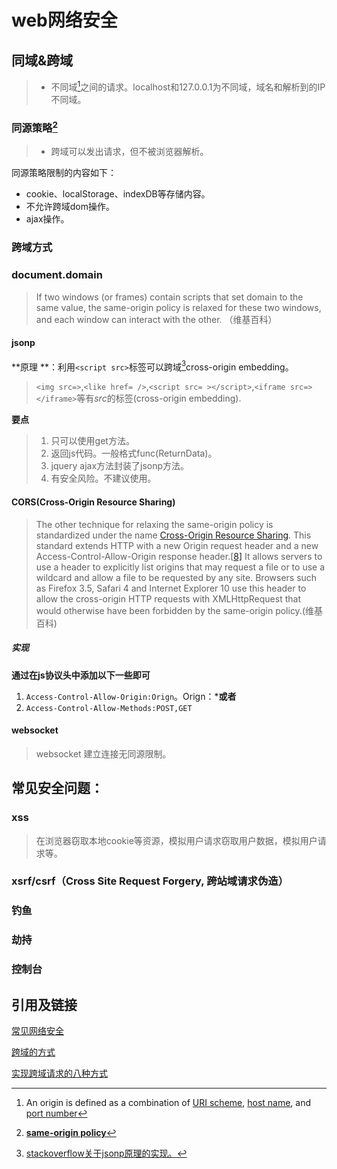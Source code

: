 # web网络安全

## 同域&跨域

> - 不同域[^Origin]之间的请求。localhost和127.0.0.1为不同域，域名和解析到的IP不同域。

### 同源策略[^ SOP]

> - 跨域可以发出请求，但不被浏览器解析。

同源策略限制的内容如下：

- cookie、localStorage、indexDB等存储内容。
- 不允许跨域dom操作。
- ajax操作。

### 跨域方式

### document.domain

> If two windows (or frames) contain scripts that set domain to the same value, the same-origin policy is relaxed for these two windows, and each window can interact with the other. （维基百科）

#### jsonp

**原理 **：利用`<script src>`标签可以跨域[^jsonp]cross-origin embedding。

> `<img src=>`,`<like href= />`,`<script src= ></script>`,`<iframe src=></iframe>`等有*src*的标签(cross-origin embedding).

**要点**

> 1. 只可以使用get方法。
> 2. 返回js代码。一般格式func(ReturnData)。
> 3. jquery ajax方法封装了jsonp方法。
> 4. 有安全风险。不建议使用。

#### CORS(Cross-Origin Resource Sharing)

> The other technique for relaxing the same-origin policy is standardized under the name [Cross-Origin Resource Sharing](https://en.wikipedia.org/wiki/Cross-origin_resource_sharing). This standard extends HTTP with a new Origin request header and a new Access-Control-Allow-Origin response header.[[8\]](https://en.wikipedia.org/wiki/Same-origin_policy#cite_note-8) It allows servers to use a header to explicitly list origins that may request a file or to use a wildcard and allow a file to be requested by any site. Browsers such as Firefox 3.5, Safari 4 and Internet Explorer 10 use this header to allow the cross-origin HTTP requests with XMLHttpRequest that would otherwise have been forbidden by the same-origin policy.(维基百科)

##### 实现

**通过在js协议头中添加以下一些即可**

1. `Access-Control-Allow-Origin:Orign`。Orign：*****或者**<origin>**
2. `Access-Control-Allow-Methods:POST,GET`

#### websocket

> websocket 建立连接无同源限制。

## 常见安全问题：

### xss

> 在浏览器窃取本地cookie等资源，模拟用户请求窃取用户数据，模拟用户请求等。

### xsrf/csrf（Cross Site Request Forgery, 跨站域请求伪造）



### 钓鱼

### 劫持

### 控制台

## 引用及链接

[^jsonp]: [stackoverflow关于jsonp原理的实现。](https://stackoverflow.com/questions/3839966/can-anyone-explain-what-jsonp-is-in-layman-terms)
[^Origin]: An origin is defined as a combination of [URI scheme](https://en.wikipedia.org/wiki/Uniform_Resource_Identifier), [host name](https://en.wikipedia.org/wiki/Hostname), and [port number](https://en.wikipedia.org/wiki/Port_(computer_networking))

[^ SOP]: [**same-origin policy**](https://en.wikipedia.org/wiki/Same-origin_policy)

[常见网络安全](https://segmentfault.com/a/1190000006672214#articleHeader10)

[跨域的方式](https://blog.csdn.net/superaistar/article/details/83618689)

[实现跨域请求的八种方式](https://blog.csdn.net/ligang2585116/article/details/73072868)
